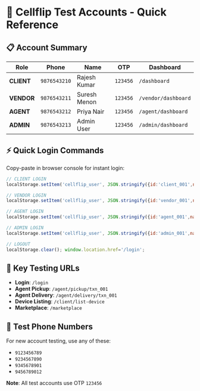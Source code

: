 # 🧪 **Cellflip Test Accounts - Quick Reference**

## **📋 Account Summary**

| Role | Phone | Name | OTP | Dashboard |
|------|-------|------|-----|-----------|
| **CLIENT** | `9876543210` | Rajesh Kumar | `123456` | `/dashboard` |
| **VENDOR** | `9876543211` | Suresh Menon | `123456` | `/vendor/dashboard` |
| **AGENT** | `9876543212` | Priya Nair | `123456` | `/agent/dashboard` |
| **ADMIN** | `9876543213` | Admin User | `123456` | `/admin/dashboard` |

## **⚡ Quick Login Commands**

Copy-paste in browser console for instant login:

```javascript
// CLIENT LOGIN
localStorage.setItem('cellflip_user', JSON.stringify({id:'client_001',name:'Rajesh Kumar',role:'CLIENT',whatsappNumber:'+919876543210'})); window.location.href='/dashboard';

// VENDOR LOGIN  
localStorage.setItem('cellflip_user', JSON.stringify({id:'vendor_001',name:'Suresh Menon',role:'VENDOR',whatsappNumber:'+919876543211'})); window.location.href='/vendor/dashboard';

// AGENT LOGIN
localStorage.setItem('cellflip_user', JSON.stringify({id:'agent_001',name:'Priya Nair',role:'AGENT',whatsappNumber:'+919876543212'})); window.location.href='/agent/dashboard';

// ADMIN LOGIN
localStorage.setItem('cellflip_user', JSON.stringify({id:'admin_001',name:'Admin User',role:'ADMIN',whatsappNumber:'+919876543213'})); window.location.href='/admin/dashboard';

// LOGOUT
localStorage.clear(); window.location.href='/login';
```

## **🔗 Key Testing URLs**

- **Login**: `/login`
- **Agent Pickup**: `/agent/pickup/txn_001` 
- **Agent Delivery**: `/agent/delivery/txn_001`
- **Device Listing**: `/client/list-device`
- **Marketplace**: `/marketplace`

## **📱 Test Phone Numbers**

For new account testing, use any of these:
- `9123456789`
- `9234567890` 
- `9345678901`
- `9456789012`

**Note**: All test accounts use OTP `123456` 